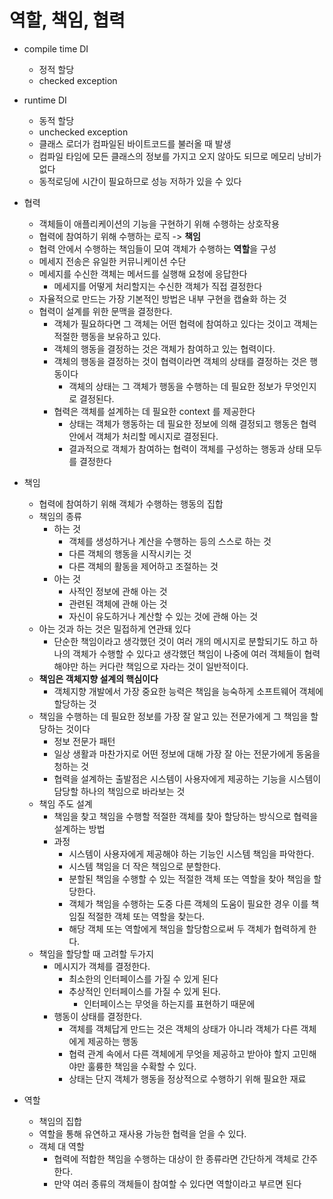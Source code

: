 # 역할, 책임, 협력
- compile time DI
  - 정적 할당
  - checked exception
- runtime DI
  - 동적 할당
  - unchecked exception
  - 클래스 로더가 컴파일된 바이트코드를 불러올 때 발생
  - 컴파일 타임에 모든 클래스의 정보를 가지고 오지 않아도 되므로 메모리 낭비가 없다
  - 동적로딩에 시간이 필요하므로 성능 저하가 있을 수 있다

- 협력
  - 객체들이 애플리케이션의 기능을 구현하기 위해 수행하는 상호작용
  - 협력에 참여하기 위해 수행하는 로직 -> **책임**
  - 협력 안에서 수행하는 책임들이 모여 객체가 수행하는 **역할**을 구성
  - 메세지 전송은 유일한 커뮤니케이션 수단
  - 메세지를 수신한 객체는 메서드를 실행해 요청에 응답한다
    - 메세지를 어떻게 처리할지는 수신한 객체가 직접 결정한다
  - 자율적으로 만드는 가장 기본적인 방법은 내부 구현을 캡슐화 하는 것
  - 협력이 설계를 위한 문맥을 결정한다.
    - 객체가 필요하다면 그 객체는 어떤 협력에 참여하고 있다는 것이고 객체는 적절한 행동을 보유하고 있다.
    - 객체의 행동을 결정하는 것은 객체가 참여하고 있는 협력이다.
    - 객체의 행동을 결정하는 것이 협력이라면 객체의 상태를 결정하는 것은 행동이다
      - 객체의 상태는 그 객체가 행동을 수행하는 데 필요한 정보가 무엇인지로 결정된다.
    - 협력은 객체를 설계하는 데 필요한 context 를 제공한다
      - 상태는 객체가 행동하는 데 필요한 정보에 의해 결정되고 행동은 협력 안에서 객체가 처리할 메시지로 결정된다.
      - 결과적으로 객체가 참여하는 협력이 객체를 구성하는 행동과 상태 모두를 결정한다

- 책임
  - 협력에 참여하기 위해 객체가 수행하는 행동의 집합
  - 책임의 종류
    - 하는 것
      - 객체를 생성하거나 계산을 수행하는 등의 스스로 하는 것
      - 다른 객체의 행동을 시작시키는 것
      - 다른 객체의 활동을 제어하고 조절하는 것
    - 아는 것
      - 사적인 정보에 관해 아는 것
      - 관련된 객체에 관해 아는 것
      - 자신이 유도하거나 계산할 수 있는 것에 관해 아는 것
  - 아는 것과 하는 것은 밀접하게 연관돼 있다
    - 단순한 책임이라고 생각했던 것이 여러 개의 메시지로 분할되기도 하고 하나의 객체가 수행할 수 있다고 생각했던 책임이 나중에 여러 객체들이 협력해야만 하는 커다란 책임으로 자라는 것이 일반적이다.
  - **책임은 객체지향 설계의 핵심이다**
    - 객체지향 개발에서 가장 중요한 능력은 책임을 능숙하게 소프트웨어 객체에 할당하는 것
  - 책임을 수행하는 데 필요한 정보를 가장 잘 알고 있는 전문가에게 그 책임을 할당하는 것이다
    - 정보 전문가 패턴
    - 일상 생활과 마찬가지로 어떤 정보에 대해 가장 잘 아는 전문가에게 동움을 청하는 것
    - 협력을 설계하는 출발점은 시스템이 사용자에게 제공하는 기능을 시스템이 담당할 하나의 책임으로 바라보는 것
  - 책임 주도 설계
    - 책임을 찾고 책임을 수행할 적절한 객체를 찾아 할당하는 방식으로 협력을 설계하는 방법
    - 과정
      - 시스템이 사용자에게 제공해야 하는 기능인 시스템 책임을 파악한다.
      - 시스템 책임을 더 작은 책임으로 분할한다.
      - 분할된 책임을 수행할 수 있는 적절한 객체 또는 역할을 찾아 책임을 할당한다.
      - 객체가 책임을 수행하는 도중 다른 객체의 도움이 필요한 경우 이를 책임질 적절한 객체 또는 역할을 찾는다.
      - 해당 객체 또는 역할에게 책임을 할당함으로써 두 객체가 협력하게 한다.
  - 책임을 할당할 때 고려할 두가지
    - 메시지가 객체를 결정한다.
      - 최소한의 인터페이스를 가질 수 있게 된다
      - 추상적인 인터페이스를 가질 수 있게 된다.
        - 인터페이스는 무엇을 하는지를 표현하기 때문에
    - 행동이 상태를 결정한다.
      - 객체를 객체답게 만드는 것은 객체의 상태가 아니라 객체가 다른 객체에게 제공하는 행동
      - 협력 관계 속에서 다른 객체에게 무엇을 제공하고 받아야 할지 고민해야만 훌륭한 책임을 수확할 수 있다.
      - 상태는 단지 객체가 행동을 정상적으로 수행하기 위해 필요한 재료

- 역할
  - 책임의 집합
  - 역할을 통해 유연하고 재사용 가능한 협력을 얻을 수 있다.
  - 객체 대 역할
    - 협력에 적합한 책임을 수행하는 대상이 한 종류라면 간단하게 객체로 간주한다.
    - 만약 여러 종류의 객체들이 참여할 수 있다면 역할이라고 부르면 된다
